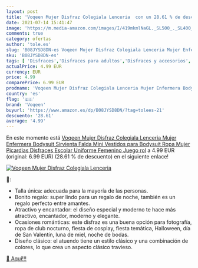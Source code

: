 ```yaml
---
layout: post
title: 'Voqeen Mujer Disfraz Colegiala Lenceria  con un 28.61 % de descuento'
date: 2021-07-14 15:41:47
image: 'https://m.media-amazon.com/images/I/419mkmlNaGL._SL500_._SL400_.jpg'
comments: true
category: ofertas
author: 'tole.es'
slug: 'B08JYSD8DN-es Voqeen Mujer Disfraz Colegiala Lenceria Mujer Enfermera...'
sku: 'B08JYSD8DN-es'
tags: [ 'Disfraces','Disfraces para adultos','Disfraces y accesorios','Juguetes','Juguetes y juegos','escolar','voqeen', ]
actualPrice: 4.99 EUR
currency: EUR
price: 4.99
comparePrice: 6.99 EUR
prodname: 'Voqeen Mujer Disfraz Colegiala Lenceria Mujer Enfermera Bodysuit Sirvienta Falda Mini Vestidos para Bodysuit Ropa Mujer Picardias Disfraces Escolar Uniforme Femenino Juego rol'
country: 'es'
flag: '🇪🇸'
brand: 'Voqeen'
buyurl: 'https://www.amazon.es/dp/B08JYSD8DN/?tag=tolees-21'
descuento: '28.61'
average: '4.99'
---
```


En este momento está [Voqeen Mujer Disfraz Colegiala Lenceria Mujer Enfermera Bodysuit Sirvienta Falda Mini Vestidos para Bodysuit Ropa Mujer Picardias Disfraces Escolar Uniforme Femenino Juego rol](https://www.amazon.es/dp/B08JYSD8DN/?tag=tolees-21) a 4.99 EUR (original: 6.99 EUR) (28.61 %  de descuento) en el siguiente enlace!

[![Voqeen Mujer Disfraz Colegiala Lenceria ](https://m.media-amazon.com/images/I/419mkmlNaGL._SL500_._SL400_.jpg)](https://www.amazon.es/dp/B08JYSD8DN/?tag=tolees-21)

🔎:

- Talla única: adecuada para la mayoría de las personas.
- Bonito regalo: super lindo para un regalo de noche, también es un regalo perfecto entre amantes.
- Atractivo y encantador: el diseño especial y moderno te hace más atractivo, encantador, moderno y elegante.
- Ocasiones románticas: este disfraz es una buena opción para fotografía, ropa de club nocturno, fiesta de cosplay, fiesta temática, Halloween, día de San Valentín, luna de miel, noche de bodas.
- Diseño clásico: el atuendo tiene un estilo clásico y una combinación de colores, lo que crea un aspecto clásico travieso.

[🛒 Aquí!!!](https://www.amazon.es/dp/B08JYSD8DN/?tag=tolees-21)
